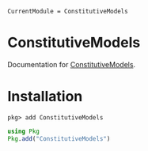 ```@meta
CurrentModule = ConstitutiveModels
```

# ConstitutiveModels

Documentation for [ConstitutiveModels](https://github.com/cmhamel/ConstitutiveModels.jl).

# Installation
```
pkg> add ConstitutiveModels
```

```julia
using Pkg
Pkg.add("ConstitutiveModels")
```

